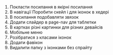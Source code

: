1. Покласти посилання в якірні посилання  
2. В навігації Поробити скейл і для іконок  в хедері 
3. В посилання подобавляти звязок 
4. Додати слайдер в page-nav для таблетки
5. В картках різні картинки для різних девайсів
5. Мобільне меню
6. Розібратися з класами іконок 
6. Додати фавікон
7. Видалити папку з іконками без спрайту
